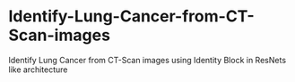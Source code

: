 # Identify-Lung-Cancer-from-CT-Scan-images
Identify Lung Cancer from CT-Scan images using Identity Block in ResNets like architecture
